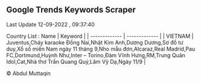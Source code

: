 

## Google Trends Keywords Scraper 
 
Last Update 12-09-2022 , 09:37:40

Country List :
 Name  | Keyword |
| ------------- | ------------- |
| VIETNAM | Juventus,Cháy karaoke Đồng Nai,Nhật Kim Anh,Dương Dương,Sơ đồ tư duy,Xổ số miền Nam ngày 11 tháng 9,Nho mẫu đơn,Alcaraz,Real Madrid,Pau FC,Dortmund,Huỳnh Như,Inter – Torino,Đàm Vĩnh Hưng,RM,Trung Quân Idol,Cat,Nhà thơ Trần Quang Quý,Lâm Vỹ Dạ,Ngày 11/9 |



© Abdul Muttaqin 
